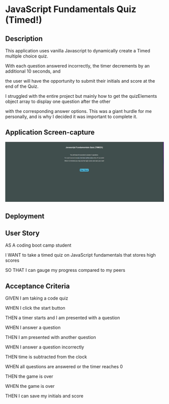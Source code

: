 # JavaScript Fundamentals Quiz (Timed!)

## Description

This application uses vanilla Javascript to dynamically create a Timed multiple choice quiz.

With each question answered incorrectly, the timer decrements by an additional 10 seconds, and

the user will have the opportunity to submit their initials and score at the end of the Quiz.

I struggled with the entire project but mainly how to get the quizElements object array to display one question after the other

with the corresponding answer options. This was a giant hurdle for me personally, and is why I decided it was important to complete it.

## Application Screen-capture

![alt text](https://github.com/Frostysnacks/Code_quiz/blob/assets/images/example.PNG)



## Deployment




## User Story

AS A coding boot camp student

I WANT to take a timed quiz on JavaScript fundamentals that stores high scores

SO THAT I can gauge my progress compared to my peers

## Acceptance Criteria

GIVEN I am taking a code quiz

WHEN I click the start button

THEN a timer starts and I am presented with a question

WHEN I answer a question

THEN I am presented with another question

WHEN I answer a question incorrectly

THEN time is subtracted from the clock

WHEN all questions are answered or the timer reaches 0

THEN the game is over

WHEN the game is over

THEN I can save my initials and score
